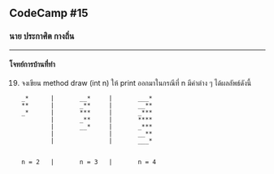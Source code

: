 ## CodeCamp #15

### นาย ประกาศิต กางถิ่น

---

#### โจทย์การบ้านที่ทำ

19. จงเขียน method draw (int n) ให้ print ออกมาในกรณีที่ n มีค่าต่าง ๆ ได้ผลลัพธ์ดังนี้

        _*      |       __*     |       ___*
        **      |       _**     |       __**
        _*      |       ***     |       _***
                |       _**     |       ****
                |       __*     |       _***
                |               |       __**
                |               |       ___*


        n = 2   |       n = 3   |       n = 4
